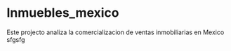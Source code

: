 # Inmuebles_mexico
Este projecto analiza la comercializacion de ventas inmobiliarias en Mexico
sfgsfg

